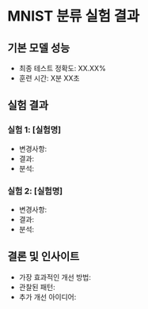 # MNIST 분류 실험 결과

## 기본 모델 성능
- 최종 테스트 정확도: XX.XX%
- 훈련 시간: X분 XX초

## 실험 결과
### 실험 1: [실험명]
- 변경사항:
- 결과:
- 분석:

### 실험 2: [실험명]
- 변경사항:
- 결과:
- 분석:

## 결론 및 인사이트
- 가장 효과적인 개선 방법:
- 관찰된 패턴:
- 추가 개선 아이디어:
